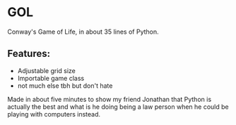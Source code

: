 
# GOL

Conway's Game of Life, in about 35 lines of Python.

## Features:

 - Adjustable grid size
 - Importable game class
 - not much else tbh but don't hate

Made in about five minutes to show my friend Jonathan that Python is actually the best and what is he doing being a law person when he could be playing with computers instead.

